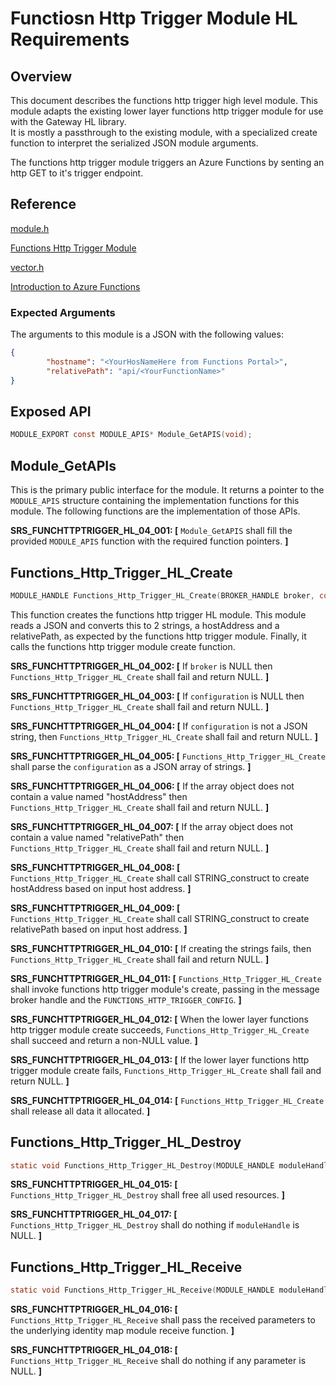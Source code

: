 # Functiosn Http Trigger Module HL Requirements

## Overview
This document describes the functions http trigger high level module.  This module adapts
the existing lower layer functions http trigger module for use with the Gateway HL library.  
It is mostly a passthrough to the existing module, with a specialized create 
function to interpret the serialized JSON module arguments.

The functions http trigger module triggers an Azure Functions by senting an http GET to it's trigger endpoint.

## Reference

[module.h](../../../../devdoc/module.md)

[Functions Http Trigger Module](functionshttptrigger.md)

[vector.h](../../../../azure-c-shared-utility/c/inc/vector.h)

[Introduction to Azure Functions](https://azure.microsoft.com/en-us/blog/introducing-azure-functions/)

### Expected Arguments

The arguments to this module is a JSON with the following values:
```json
{
        "hostname": "<YourHosNameHere from Functions Portal>",
        "relativePath": "api/<YourFunctionName>"
}
```

## Exposed API
```c
MODULE_EXPORT const MODULE_APIS* Module_GetAPIS(void);
```

## Module_GetAPIs

This is the primary public interface for the module.  It returns a pointer to 
the `MODULE_APIS` structure containing the implementation functions for this
module. The following functions are the implementation of those APIs.

**SRS_FUNCHTTPTRIGGER_HL_04_001: [** `Module_GetAPIS` shall fill the provided `MODULE_APIS` function with the required function pointers. **]**

## Functions_Http_Trigger_HL_Create
```C
MODULE_HANDLE Functions_Http_Trigger_HL_Create(BROKER_HANDLE broker, const void* configuration);
```
This function creates the functions http trigger HL module. This module reads a JSON 
 and converts this to 2 strings, a hostAddress and a relativePath, as expected by
the functions http trigger module.  Finally, it calls the functions http trigger module create
function.

**SRS_FUNCHTTPTRIGGER_HL_04_002: [** If `broker` is NULL then
 `Functions_Http_Trigger_HL_Create` shall fail and return NULL. **]**

**SRS_FUNCHTTPTRIGGER_HL_04_003: [** If `configuration` is NULL then
 `Functions_Http_Trigger_HL_Create` shall fail and return NULL. **]**

**SRS_FUNCHTTPTRIGGER_HL_04_004: [** If `configuration` is not a JSON string, then `Functions_Http_Trigger_HL_Create` shall fail and return NULL. **]**

**SRS_FUNCHTTPTRIGGER_HL_04_005: [** `Functions_Http_Trigger_HL_Create` shall parse the 
`configuration` as a JSON array of strings. **]**

**SRS_FUNCHTTPTRIGGER_HL_04_006: [** If the array object does not contain a value 
named "hostAddress" then `Functions_Http_Trigger_HL_Create` shall fail and return 
NULL. **]**

**SRS_FUNCHTTPTRIGGER_HL_04_007: [** If the array object does not contain a value 
named "relativePath" then `Functions_Http_Trigger_HL_Create` shall fail and return 
NULL. **]**

**SRS_FUNCHTTPTRIGGER_HL_04_008: [** `Functions_Http_Trigger_HL_Create` shall call 
STRING_construct to create hostAddress based on input host address. **]**

**SRS_FUNCHTTPTRIGGER_HL_04_009: [** `Functions_Http_Trigger_HL_Create` shall call 
STRING_construct to create relativePath based on input host address. **]**

**SRS_FUNCHTTPTRIGGER_HL_04_010: [** If creating the strings fails, then 
`Functions_Http_Trigger_HL_Create` shall fail and return NULL. **]**


**SRS_FUNCHTTPTRIGGER_HL_04_011: [** `Functions_Http_Trigger_HL_Create` shall invoke 
functions http trigger module's create, passing in the message broker handle and the `FUNCTIONS_HTTP_TRIGGER_CONFIG`. 
**]**

**SRS_FUNCHTTPTRIGGER_HL_04_012: [** When the lower layer functions http trigger module 
create succeeds, `Functions_Http_Trigger_HL_Create` shall succeed and return a 
non-NULL value. **]**

**SRS_FUNCHTTPTRIGGER_HL_04_013: [** If the lower layer functions http trigger module create 
fails, `Functions_Http_Trigger_HL_Create` shall fail and return NULL. **]**

**SRS_FUNCHTTPTRIGGER_HL_04_014: [** `Functions_Http_Trigger_HL_Create` shall release 
all data it allocated. **]**


## Functions_Http_Trigger_HL_Destroy
```C
static void Functions_Http_Trigger_HL_Destroy(MODULE_HANDLE moduleHandle);
```

**SRS_FUNCHTTPTRIGGER_HL_04_015: [** `Functions_Http_Trigger_HL_Destroy` shall free all 
used resources. **]**

**SRS_FUNCHTTPTRIGGER_HL_04_017: [** `Functions_Http_Trigger_HL_Destroy` shall do nothing if `moduleHandle` is NULL. **]**


## Functions_Http_Trigger_HL_Receive
```C
static void Functions_Http_Trigger_HL_Receive(MODULE_HANDLE moduleHandle, MESSAGE_HANDLE messageHandle);
```

**SRS_FUNCHTTPTRIGGER_HL_04_016: [** `Functions_Http_Trigger_HL_Receive` shall pass the 
received parameters to the underlying  identity map module receive function. **]**

**SRS_FUNCHTTPTRIGGER_HL_04_018: [** `Functions_Http_Trigger_HL_Receive` shall do nothing if any parameter is NULL. **]**